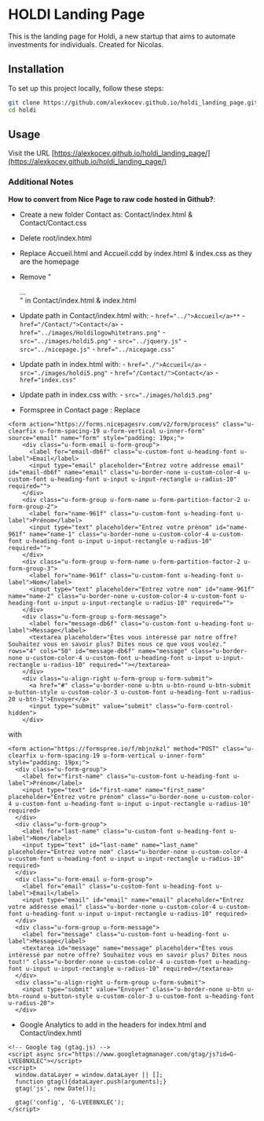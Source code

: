 # HOLDI Landing Page 

This is the landing page for Holdi, a new startup that aims to automate investments for individuals. Created for Nicolas.

## Installation
To set up this project locally, follow these steps:
```bash
git clone https://github.com/alexkocev.github.io/holdi_landing_page.git
cd holdi
``` 

## Usage
Visit the URL [https://alexkocev.github.io/holdi_landing_page/](https://alexkocev.github.io/holdi_landing_page/)



### Additional Notes
**How to convert from Nice Page to raw code hosted in Github?**: 
 - Create a new folder Contact as: Contact/index.html & Contact/Contact.css

 - Delete root/index.html

 - Replace Accueil.html and Accueil.cdd by index.html & index.css as they are the homepage

 - Remove "<section class="u-backlink u-clearfix u-grey-80">...</section>" in Contact/index.html & index.html
    
- Update path in Contact/index.html with:
        - `href="../">Accueil</a>**`
        - `href="/Contact/">Contact</a>`
        - `href="../images/Holdilogowhitetrans.png"`
        - `src="../images/holdi5.png"`
        - `src="../jquery.js"`
        - `src="../nicepage.js"`
        - `href="../nicepage.css"`

- Update path in index.html with: 
        - `href="./">Accueil</a>`
        - `src="./images/holdi5.png"`
        - `href="/Contact/">Contact</a>`
        - `href="index.css"`

- Update path in index.css with: 
        - `src="./images/holdi5.png"`

- Formspree in Contact page : 
        Replace 
```
<form action="https://forms.nicepagesrv.com/v2/form/process" class="u-clearfix u-form-spacing-19 u-form-vertical u-inner-form" source="email" name="form" style="padding: 19px;">
    <div class="u-form-email u-form-group">
      <label for="email-db6f" class="u-custom-font u-heading-font u-label">Email</label>
      <input type="email" placeholder="Entrez votre addresse email" id="email-db6f" name="email" class="u-border-none u-custom-color-4 u-custom-font u-heading-font u-input u-input-rectangle u-radius-10" required="">
    </div>
    <div class="u-form-group u-form-name u-form-partition-factor-2 u-form-group-2">
      <label for="name-961f" class="u-custom-font u-heading-font u-label">Prénom</label>
      <input type="text" placeholder="Entrez votre prénom" id="name-961f" name="name-1" class="u-border-none u-custom-color-4 u-custom-font u-heading-font u-input u-input-rectangle u-radius-10" required="">
    </div>
    <div class="u-form-group u-form-name u-form-partition-factor-2 u-form-group-3">
      <label for="name-961f" class="u-custom-font u-heading-font u-label">Nom</label>
      <input type="text" placeholder="Entrez votre nom" id="name-961f" name="name-2" class="u-border-none u-custom-color-4 u-custom-font u-heading-font u-input u-input-rectangle u-radius-10" required="">
    </div>
    <div class="u-form-group u-form-message">
      <label for="message-db6f" class="u-custom-font u-heading-font u-label">Message</label>
      <textarea placeholder="Êtes vous intéressé par notre offre? Souhaitez vous en savoir plus? Dites nous ce que vous voulez." rows="4" cols="50" id="message-db6f" name="message" class="u-border-none u-custom-color-4 u-custom-font u-heading-font u-input u-input-rectangle u-radius-10" required=""></textarea>
    </div>
    <div class="u-align-right u-form-group u-form-submit">
      <a href="#" class="u-border-none u-btn u-btn-round u-btn-submit u-button-style u-custom-color-3 u-custom-font u-heading-font u-radius-20 u-btn-1">Envoyer</a>
      <input type="submit" value="submit" class="u-form-control-hidden">
    </div>
```
with
```
<form action="https://formspree.io/f/mbjnzkzl" method="POST" class="u-clearfix u-form-spacing-19 u-form-vertical u-inner-form" style="padding: 19px;">
  <div class="u-form-group">
    <label for="first-name" class="u-custom-font u-heading-font u-label">Prénom</label>
    <input type="text" id="first-name" name="first_name" placeholder="Entrez votre prénom" class="u-border-none u-custom-color-4 u-custom-font u-heading-font u-input u-input-rectangle u-radius-10" required>
  </div>
  <div class="u-form-group">
    <label for="last-name" class="u-custom-font u-heading-font u-label">Nom</label>
    <input type="text" id="last-name" name="last_name" placeholder="Entrez votre nom" class="u-border-none u-custom-color-4 u-custom-font u-heading-font u-input u-input-rectangle u-radius-10" required>
  </div>
  <div class="u-form-email u-form-group">
    <label for="email" class="u-custom-font u-heading-font u-label">Email</label>
    <input type="email" id="email" name="email" placeholder="Entrez votre addresse email" class="u-border-none u-custom-color-4 u-custom-font u-heading-font u-input u-input-rectangle u-radius-10" required>
  </div>
  <div class="u-form-group u-form-message">
    <label for="message" class="u-custom-font u-heading-font u-label">Message</label>
    <textarea id="message" name="message" placeholder="Êtes vous intéressé par notre offre? Souhaitez vous en savoir plus? Dites nous tout!" class="u-border-none u-custom-color-4 u-custom-font u-heading-font u-input u-input-rectangle u-radius-10" required></textarea>
  </div>
  <div class="u-align-right u-form-group u-form-submit">
    <input type="submit" value="Envoyer" class="u-border-none u-btn u-btn-round u-button-style u-custom-color-3 u-custom-font u-heading-font u-radius-20">
  </div>
```
    

 - Google Analytics to add in the headers for index.html and Contact/index.hmtl
    
```
<!-- Google tag (gtag.js) -->
<script async src="https://www.googletagmanager.com/gtag/js?id=G-LVEE8NXLEC"></script>
<script>
  window.dataLayer = window.dataLayer || [];
  function gtag(){dataLayer.push(arguments);}
  gtag('js', new Date());

  gtag('config', 'G-LVEE8NXLEC');
</script>
```
